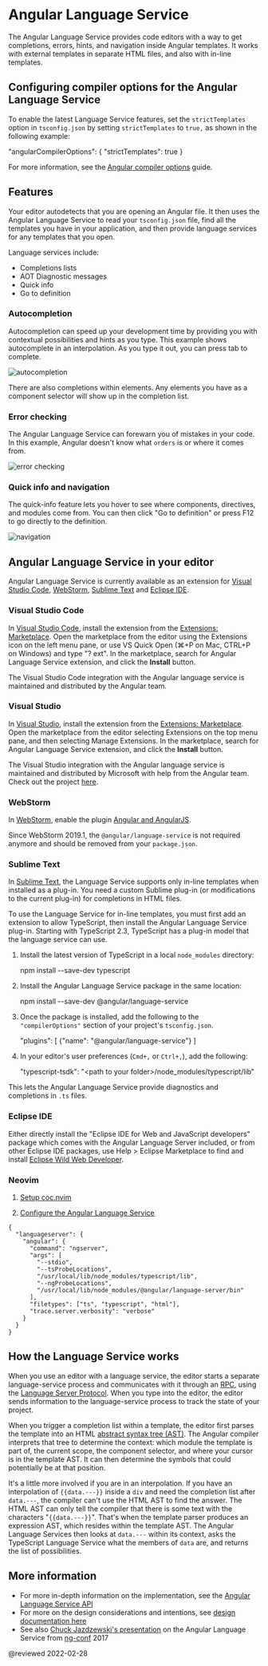 # Angular Language Service

The Angular Language Service provides code editors with a way to get completions, errors, hints, and navigation inside Angular templates.
It works with external templates in separate HTML files, and also with in-line templates.

## Configuring compiler options for the Angular Language Service

To enable the latest Language Service features, set the `strictTemplates` option in `tsconfig.json` by setting `strictTemplates` to `true,` as shown in the following example:

<code-example language="json">

"angularCompilerOptions": {
  "strictTemplates": true
}

</code-example>

For more information, see the [Angular compiler options](guide/angular-compiler-options) guide.

## Features

Your editor autodetects that you are opening an Angular file.
It then uses the Angular Language Service to read your `tsconfig.json` file, find all the templates you have in your application, and then provide language services for any templates that you open.

Language services include:

*   Completions lists
*   AOT Diagnostic messages
*   Quick info
*   Go to definition

### Autocompletion

Autocompletion can speed up your development time by providing you with contextual possibilities and hints as you type.
This example shows autocomplete in an interpolation.
As you type it out, you can press tab to complete.

<div class="lightbox">

<img alt="autocompletion" src="generated/images/guide/language-service/language-completion.gif">

</div>

There are also completions within elements.
Any elements you have as a component selector will show up in the completion list.

### Error checking

The Angular Language Service can forewarn you of mistakes in your code.
In this example, Angular doesn't know what `orders` is or where it comes from.

<div class="lightbox">

<img alt="error checking" src="generated/images/guide/language-service/language-error.gif">

</div>

### Quick info and navigation

The quick-info feature lets you hover to see where components, directives, and modules come from.
You can then click "Go to definition" or press F12 to go directly to the definition.

<div class="lightbox">

<img alt="navigation" src="generated/images/guide/language-service/language-navigation.gif">

</div>

## Angular Language Service in your editor

Angular Language Service is currently available as an extension for [Visual Studio Code](https://code.visualstudio.com), [WebStorm](https://www.jetbrains.com/webstorm), [Sublime Text](https://www.sublimetext.com) and [Eclipse IDE](https://www.eclipse.org/eclipseide).

### Visual Studio Code

In [Visual Studio Code](https://code.visualstudio.com), install the extension from the [Extensions: Marketplace](https://marketplace.visualstudio.com/items?itemName=Angular.ng-template).
Open the marketplace from the editor using the Extensions icon on the left menu pane, or use VS Quick Open \(⌘+P on Mac, CTRL+P on Windows\) and type "? ext".
In the marketplace, search for Angular Language Service extension, and click the **Install** button.

The Visual Studio Code integration with the Angular language service is maintained and distributed by the Angular team.

### Visual Studio

In [Visual Studio](https://visualstudio.microsoft.com), install the extension from the [Extensions: Marketplace](https://marketplace.visualstudio.com/items?itemName=TypeScriptTeam.AngularLanguageService).
Open the marketplace from the editor selecting Extensions on the top menu pane, and then selecting Manage Extensions.
In the marketplace, search for Angular Language Service extension, and click the **Install** button.

The Visual Studio integration with the Angular language service is maintained and distributed by Microsoft with help from the Angular team.
Check out the project [here](https://github.com/microsoft/vs-ng-language-service).

### WebStorm

In [WebStorm](https://www.jetbrains.com/webstorm), enable the plugin [Angular and AngularJS](https://plugins.jetbrains.com/plugin/6971-angular-and-angularjs).

Since WebStorm 2019.1, the `@angular/language-service` is not required anymore and should be removed from your `package.json`.

### Sublime Text

In [Sublime Text](https://www.sublimetext.com), the Language Service supports only in-line templates when installed as a plug-in.
You need a custom Sublime plug-in \(or modifications to the current plug-in\) for completions in HTML files.

To use the Language Service for in-line templates, you must first add an extension to allow TypeScript, then install the Angular Language Service plug-in.
Starting with TypeScript 2.3, TypeScript has a plug-in model that the language service can use.

1.  Install the latest version of TypeScript in a local `node_modules` directory:

    <code-example format="shell" language="shell">

    npm install --save-dev typescript

    </code-example>

1.  Install the Angular Language Service package in the same location:

    <code-example format="shell" language="shell">

    npm install --save-dev &commat;angular/language-service

    </code-example>

1.  Once the package is installed,  add the following to the `"compilerOptions"` section of your project's `tsconfig.json`.

    <code-example header="tsconfig.json" language="json">

    "plugins": [
        {"name": "&commat;angular/language-service"}
    ]

    </code-example>

1. In your editor's user preferences \(`Cmd+,` or `Ctrl+,`\), add the following:

    <code-example header="Sublime Text user preferences" language="json">

    "typescript-tsdk": "&lt;path to your folder&gt;/node_modules/typescript/lib"

    </code-example>

This lets the Angular Language Service provide diagnostics and completions in `.ts` files.

### Eclipse IDE

Either directly install the "Eclipse IDE for Web and JavaScript developers" package which comes with the Angular Language Server included, or from other Eclipse IDE packages, use Help &gt; Eclipse Marketplace to find and install [Eclipse Wild Web Developer](https://marketplace.eclipse.org/content/wild-web-developer-html-css-javascript-typescript-nodejs-angular-json-yaml-kubernetes-xml).

### Neovim

1. [Setup coc.nvim](https://github.com/neoclide/coc.nvim)

2. [Configure the Angular Language Service](https://github.com/iamcco/coc-angular/issues/70#issuecomment-1616340751)

```
{
  "languageserver": {
    "angular": {
      "command": "ngserver",
      "args": [
        "--stdio",
        "--tsProbeLocations",
        "/usr/local/lib/node_modules/typescript/lib",
        "--ngProbeLocations",
        "/usr/local/lib/node_modules/@angular/language-server/bin"
      ],
      "filetypes": ["ts", "typescript", "html"],
      "trace.server.verbosity": "verbose"
    }
  }
}
```

## How the Language Service works

When you use an editor with a language service, the editor starts a separate language-service process and communicates with it through an [RPC](https://en.wikipedia.org/wiki/Remote_procedure_call), using the [Language Server Protocol](https://microsoft.github.io/language-server-protocol).
When you type into the editor, the editor sends information to the language-service process to track the state of your project.

When you trigger a completion list within a template, the editor first parses the template into an HTML [abstract syntax tree (AST)](https://en.wikipedia.org/wiki/Abstract_syntax_tree).
The Angular compiler interprets that tree to determine the context: which module the template is part of, the current scope, the component selector, and where your cursor is in the template AST.
It can then determine the symbols that could potentially be at that position.

It's a little more involved if you are in an interpolation.
If you have an interpolation of `{{data.---}}` inside a `div` and need the completion list after `data.---`, the compiler can't use the HTML AST to find the answer.
The HTML AST can only tell the compiler that there is some text with the characters "`{{data.---}}`".
That's when the template parser produces an expression AST, which resides within the template AST.
The Angular Language Services then looks at `data.---` within its context, asks the TypeScript Language Service what the members of `data` are, and returns the list of possibilities.

## More information

*   For more in-depth information on the implementation, see the [Angular Language Service API](https://github.com/angular/angular/blob/main/packages/language-service/src/types.ts)
*   For more on the design considerations and intentions, see [design documentation here](https://github.com/angular/vscode-ng-language-service/wiki/Design)
*   See also [Chuck Jazdzewski's presentation](https://www.youtube.com/watch?v=ez3R0Gi4z5A&t=368s) on the Angular Language Service from [ng-conf](https://www.ng-conf.org) 2017

<!-- links -->

<!-- external links -->

<!-- end links -->

@reviewed 2022-02-28